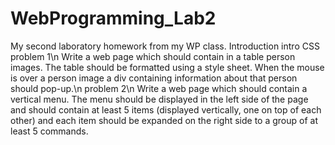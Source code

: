 # WebProgramming_Lab2
My second laboratory homework from my WP class. Introduction intro CSS
problem 1\n
Write a web page which should contain in a table person images. The table should be formatted using a style sheet. When the mouse is over a person image a div containing information about that person should pop-up.\n
problem 2\n
Write a web page which should contain a vertical menu. The menu should be displayed in the left side of the page and should contain at least 5 items (displayed vertically, one on top of each other) and each item should be expanded on the right side to a group of at least 5 commands.
